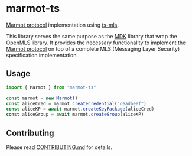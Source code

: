 # marmot-ts

[Marmot protocol](https://github.com/parres-hq/marmot) implementation using [ts-mls](https://github.com/LukaJCB/ts-mls).

This library serves the same purpose as the [MDK](https://github.com/parres-hq/mdk) library that wrap the [OpenMLS](https://github.com/openmls/openmls) library. It provides the necessary functionality to implement the [Marmot protocol](https://github.com/parres-hq/marmot) on top of a complete MLS (Messaging Layer Security) specification implementation.

## Usage

```typescript
import { Marmot } from "marmot-ts"

const marmot = new Marmot()
const aliceCred = marmot.createCredential("deadbeef")
const aliceKP = await marmot.createKeyPackage(aliceCred)
const aliceGroup = await marmot.createGroup(aliceKP)
```

## Contributing

Please read [CONTRIBUTING.md](CONTRIBUTING.md) for details.
